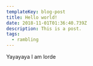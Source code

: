 ```yaml
---
templateKey: blog-post
title: Hello world!
date: 2018-11-01T01:36:40.739Z
description: This is a post.
tags:
  - rambling
---
```

Yayayaya I am lorde
